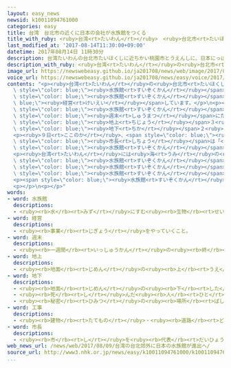 ```yaml
---
layout: easy_news
newsid: k10011094761000
categories: easy
title: 台湾　台北市の近くに日本の会社が水族館をつくる
title_with_ruby: <ruby>台湾<rt>たいわん</rt></ruby>　<ruby>台北市<rt>たいほくし</rt></ruby>の<ruby>近<rt>ちか</rt></ruby>くに<ruby>日本<rt>にっぽん</rt></ruby>の<ruby>会社<rt>かいしゃ</rt></ruby>が<ruby>水族館<rt>すいぞくかん</rt></ruby>をつくる
last_modified_at: '2017-08-14T11:30:00+09:00'
datetime: 2017年08月14日 11時30分
description: 台湾たいわんの台北市たいほくしに近ちかい桃園市とうえんしに、日本にっぽんの会社かいしゃが大おおきな水族館すいぞくかんをつくることになりました。
description_with_ruby: <ruby>台湾<rt>たいわん</rt></ruby>の<ruby>台北市<rt>たいほくし</rt></ruby>に<ruby>近<rt>ちか</rt></ruby>い<ruby>桃園市<rt>とうえんし</rt></ruby>に、<ruby>日本<rt>にっぽん</rt></ruby>の<ruby>会社<rt>かいしゃ</rt></ruby>が<ruby>大<rt>おお</rt></ruby>きな<ruby>水族館<rt>すいぞくかん</rt></ruby>をつくることになりました。
image_url: https://newswebeasy.github.io/ja201708/news/web/image/2017/08/14/k10011094761000.jpg
voice_url: https://newswebeasy.github.io/ja201708/news/easy/voice/2017/08/14/k10011094761000.mp3
contents: "<p><ruby>台湾<rt>たいわん</rt></ruby>の<ruby>台北市<rt>たいほくし</rt></ruby>に<ruby>近<rt>ちか</rt></ruby>い<ruby>桃園市<rt>とうえんし</rt></ruby>に、<ruby>日本<rt>にっぽん</rt></ruby>の<ruby>会社<rt>かいしゃ</rt></ruby>が<ruby>大<rt>おお</rt></ruby>きな<span\
  \ style=\"color: blue;\"><ruby>水族館<rt>すいぞくかん</rt></ruby></span>をつくることになりました。この<ruby>会社<rt>かいしゃ</rt></ruby>は「<ruby>横浜<rt>よこはま</rt></ruby>・<ruby>八景島<rt>はっけいじま</rt></ruby>シーパラダイス」など４つの<span\
  \ style=\"color: blue;\"><ruby>水族館<rt>すいぞくかん</rt></ruby></span>を<span style=\"color:\
  \ blue;\"><ruby>経営<rt>けいえい</rt></ruby></span>しています。</p>\n<p><ruby>新<rt>あたら</rt></ruby>しい<span\
  \ style=\"color: blue;\"><ruby>水族館<rt>すいぞくかん</rt></ruby></span>は、ショッピングセンターなどがあって<span\
  \ style=\"color: blue;\"><ruby>週末<rt>しゅうまつ</rt></ruby></span>にたくさん<ruby>人<rt>ひと</rt></ruby>が<ruby>集<rt>あつ</rt></ruby>まる<ruby>場所<rt>ばしょ</rt></ruby>につくります。<ruby>建物<rt>たてもの</rt></ruby>は<span\
  \ style=\"color: blue;\"><ruby>地上<rt>ちじょう</rt></ruby></span>３<ruby>階<rt>がい</rt></ruby>、<span\
  \ style=\"color: blue;\"><ruby>地下<rt>ちか</rt></ruby></span>２<ruby>階<rt>かい</rt></ruby>で<ruby>広<rt>ひろ</rt></ruby>さは１<ruby>万<rt>まん</rt></ruby>５０００m²です。</p>\n\
  <p><ruby>９日<rt>ここのか</rt></ruby>、<span style=\"color: blue;\"><ruby>工事<rt>こうじ</rt></ruby></span>を<ruby>始<rt>はじ</rt></ruby>める<ruby>式<rt>しき</rt></ruby>がありました。<ruby>桃園市<rt>とうえんし</rt></ruby>の<ruby>鄭文燦<rt>ていぶんさん</rt></ruby><span\
  \ style=\"color: blue;\"><ruby>市長<rt>しちょう</rt></ruby></span>は「<ruby>新<rt>あたら</rt></ruby>しい<ruby>技術<rt>ぎじゅつ</rt></ruby>を<ruby>使<rt>つか</rt></ruby>った<span\
  \ style=\"color: blue;\"><ruby>水族館<rt>すいぞくかん</rt></ruby></span>にたくさん<ruby>人<rt>ひと</rt></ruby>が<ruby>来<rt>く</rt></ruby>るようになって、まちが<ruby>元気<rt>げんき</rt></ruby>になると<ruby>思<rt>おも</rt></ruby>います」と<ruby>話<rt>はな</rt></ruby>しました。</p>\n\
  <p><ruby>台湾<rt>たいわん</rt></ruby>には<ruby>海<rt>うみ</rt></ruby>の<ruby>近<rt>ちか</rt></ruby>くに４つ<span\
  \ style=\"color: blue;\"><ruby>水族館<rt>すいぞくかん</rt></ruby></span>がありますが、<ruby>大<rt>おお</rt></ruby>きなまちの<ruby>中<rt>なか</rt></ruby>に<span\
  \ style=\"color: blue;\"><ruby>水族館<rt>すいぞくかん</rt></ruby></span>ができるのは<ruby>初<rt>はじ</rt></ruby>めてです。<ruby>日本<rt>にっぽん</rt></ruby>の<span\
  \ style=\"color: blue;\"><ruby>水族館<rt>すいぞくかん</rt></ruby></span>はいろいろ<ruby>楽<rt>たの</rt></ruby>しむことができるため、<ruby>台湾<rt>たいわん</rt></ruby>では<ruby>楽<rt>たの</rt></ruby>しみにしている<ruby>人<rt>ひと</rt></ruby>がたくさんいます。</p>\n\
  <p><span style=\"color: blue;\"><ruby>水族館<rt>すいぞくかん</rt></ruby></span>は２０２０<ruby>年<rt>ねん</rt></ruby>にできる<ruby>予定<rt>よてい</rt></ruby>です。</p>\n\
  <p></p>\n<p></p>"
words:
- word: 水族館
  descriptions:
  - <ruby><rb>水</rb><rt>みず</rt></ruby>にすむ<ruby><rb>生物</rb><rt>せいぶつ</rt></ruby>を<ruby><rb>集</rb><rt>あつ</rt></ruby>め、ガラス<ruby><rb>張</rb><rt>ば</rt></ruby>りの<ruby><rb>大</rb><rt>おお</rt></ruby>きな<ruby><rb>水槽</rb><rt>すいそう</rt></ruby>に<ruby><rb>入</rb><rt>い</rt></ruby>れて、<ruby><rb>生</rb><rt>い</rt></ruby>きたままのようすを<ruby><rb>見</rb><rt>み</rt></ruby>せるようにした<ruby><rb>所</rb><rt>ところ</rt></ruby>。すいぞっかん。
- word: 経営
  descriptions:
  - <ruby><rb>事業</rb><rt>じぎょう</rt></ruby>をやっていくこと。
- word: 週末
  descriptions:
  - <ruby><rb>一週間</rb><rt>いっしゅうかん</rt></ruby>の<ruby><rb>終</rb><rt>お</rt></ruby>わり。ウイークエンド。
- word: 地上
  descriptions:
  - <ruby><rb>地面</rb><rt>じめん</rt></ruby>の<ruby><rb>上</rb><rt>うえ</rt></ruby>。
- word: 地下
  descriptions:
  - <ruby><rb>地面</rb><rt>じめん</rt></ruby>の<ruby><rb>下</rb><rt>した</rt></ruby>。<ruby><rb>地中</rb><rt>ちちゅう</rt></ruby>。
  - <ruby><rb>死</rb><rt>し</rt></ruby>んだ<ruby><rb>人</rb><rt>ひと</rt></ruby>の<ruby><rb>行</rb><rt>い</rt></ruby>く<ruby><rb>世</rb><rt>よ</rt></ruby>。あの<ruby><rb>世</rb><rt>よ</rt></ruby>。
  - <ruby><rb>秘密</rb><rt>ひみつ</rt></ruby>の<ruby><rb>場所</rb><rt>ばしょ</rt></ruby>。
- word: 工事
  descriptions:
  - <ruby><rb>建物</rb><rt>たてもの</rt></ruby>・<ruby><rb>道路</rb><rt>どうろ</rt></ruby>・<ruby><rb>橋</rb><rt>はし</rt></ruby>などを<ruby><rb>造</rb><rt>つく</rt></ruby>ったり、<ruby><rb>直</rb><rt>なお</rt></ruby>したりすること。また、その<ruby><rb>仕事</rb><rt>しごと</rt></ruby>。
- word: 市長
  descriptions:
  - <ruby><rb>市</rb><rt>し</rt></ruby>を<ruby><rb>代表</rb><rt>だいひょう</rt></ruby>し、その<ruby><rb>政治</rb><rt>せいじ</rt></ruby>をとり<ruby><rb>行</rb><rt>おこな</rt></ruby>う<ruby><rb>人</rb><rt>ひと</rt></ruby>。
web_news_url: /news/web/2017/08/09/台湾の台北郊外に日本の水族館が進出へ/
source_url: http://www3.nhk.or.jp/news/easy/k10011094761000/k10011094761000.html
...
```

